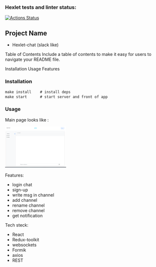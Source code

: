 ### Hexlet tests and linter status:
[![Actions Status](https://github.com/Lugonue/frontend-project-12/workflows/hexlet-check/badge.svg)](https://github.com/Lugonue/frontend-project-12/actions)





## Project Name
- Hexlet-chat (slack like)

Table of Contents
Include a table of contents to make it easy for users to navigate your README file.

Installation
Usage
Features


### Installation

```
make install    # install deps
make start      # start server and front of app
```


### Usage

Main page looks like :

 <img src="assets/chat.PNG" width="200" height="auto">

Features:

- login chat
- sign-up
- write msg in channel
- add channel
- rename channel
- remove channel
- get notification

Tech steck:
- React
- Redux-toolkit
- websockets
- Formik
- axios
- REST